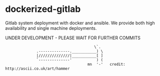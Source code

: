 # dockerized-gitlab
Gitlab system deployment with docker and ansible. We provide both high availability and single machine deployments.

UNDER DEVELOPMENT - PLEASE WAIT FOR FURTHER COMMITS

                                            \`.    
                  .--------------.___________) \       
                  |//////////////|___________[ ]    
                  `--------------'           ) (      
                                         mn  '-'   credit: http://ascii.co.uk/art/hammer   


